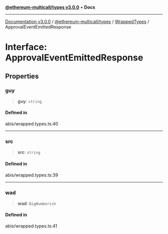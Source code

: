 [**@ethereum-multicall/types v3.0.0**](../../../README.md) • **Docs**

***

[Documentation v3.0.0](../../../../../packages.md) / [@ethereum-multicall/types](../../../README.md) / [WrappedTypes](../README.md) / ApprovalEventEmittedResponse

# Interface: ApprovalEventEmittedResponse

## Properties

### guy

> **guy**: `string`

#### Defined in

abis/wrapped.types.ts:40

***

### src

> **src**: `string`

#### Defined in

abis/wrapped.types.ts:39

***

### wad

> **wad**: `BigNumberish`

#### Defined in

abis/wrapped.types.ts:41

